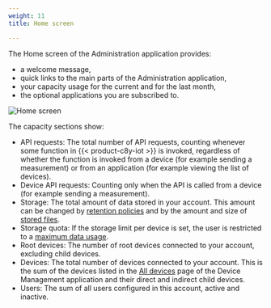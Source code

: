 ```yaml
---
weight: 11
title: Home screen

---
```



The Home screen of the Administration application provides:

* a welcome message,
* quick links to the main parts of the Administration application,
* your capacity usage for the current and for the last month,
* the optional applications you are subscribed to.

<img src="/images/users-guide/Administration/admin-home.png" alt="Home screen">

The capacity sections show:

* API requests: The total number of API requests, counting whenever some function in {{< product-c8y-iot >}} is invoked, regardless of whether the function is invoked from a device (for example sending a measurement) or from an application (for example viewing the list of devices).
* Device API requests: Counting only when the API is called from a device (for example sending a measurement).
* Storage: The total amount of data stored in your account. This amount can be changed by [retention policies](/users-guide/administration/#retention-rules) and by the amount and size of [stored files](/users-guide/administration#files).
* Storage quota: If the storage limit per device is set, the user is restricted to a [maximum data usage](/users-guide/enterprise-tenant/#storage-quota).
* Root devices: The number of root devices connected to your account, excluding child devices.
* Devices: The total number of devices connected to your account. This is the sum of the devices listed in the [All devices](/users-guide/device-management#viewing-devices) page of the Device Management application and their direct and indirect child devices.
* Users: The sum of all users configured in this account, active and inactive.
